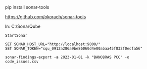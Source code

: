 pip install sonar-tools

https://github.com/okorach/sonar-tools

In: C:\SonarQube
```
StartSonar
```
```
SET SONAR_HOST_URL="http://localhost:9000/"
SET SONAR_TOKEN="squ_0912a286a9be86060d4e00abaa45f832f0edfa56"

sonar-findings-export -a 2023-01-01 -k "BANOBRAS PCC" -o code_issues.csv 
```
